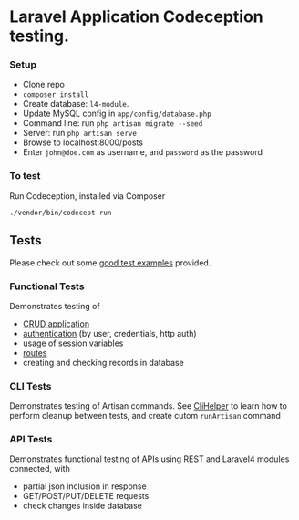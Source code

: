 # Laravel Application Codeception testing.

### Setup

- Clone repo
- `composer install`
- Create database: `l4-module`.
- Update MySQL config in `app/config/database.php`
- Command line: run `php artisan migrate --seed`
- Server: run `php artisan serve`
- Browse to localhost:8000/posts
- Enter `john@doe.com` as username, and `password` as the password

### To test

Run Codeception, installed via Composer 

```
./vendor/bin/codecept run
```

## Tests 

Please check out some [good test examples](https://github.com/Codeception/sample-l4-app/tree/master/tests) provided.

### Functional Tests

Demonstrates testing of

* [CRUD application](https://github.com/Codeception/sample-l4-app/blob/master/tests/functional/PostCrudCest.php)
* [authentication](https://github.com/Codeception/sample-l4-app/blob/master/tests%2Ffunctional%2FAuthCest.php) (by user, credentials, http auth)
* usage of session variables
* [routes](https://github.com/Codeception/sample-l4-app/blob/master/tests%2Ffunctional%2FRoutesCest.php)
* creating and checking records in database

### CLI Tests

Demonstrates testing of Artisan commands. See [CliHelper]() to learn how to perform cleanup between tests, and create cutom `runArtisan` command

### API Tests

Demonstrates functional testing of APIs using REST and Laravel4 modules connected, with

* partial json inclusion in response
* GET/POST/PUT/DELETE requests
* check changes inside database

